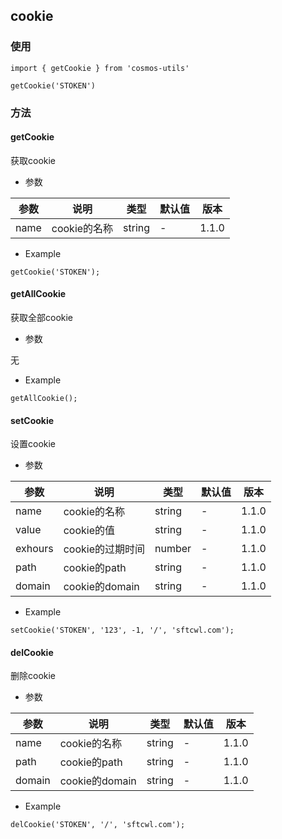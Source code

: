 ## cookie

### 使用

```
import { getCookie } from 'cosmos-utils'

getCookie('STOKEN')
```

### 方法

#### getCookie

获取cookie

- 参数

| 参数 | 说明 | 类型 | 默认值 | 版本 |
| ---- | ---- | ---- | ---- | ---- | 
| name | cookie的名称 | string | - | 1.1.0 |

- Example

```
getCookie('STOKEN');
```

#### getAllCookie

获取全部cookie

- 参数

无

- Example

```
getAllCookie();
```

#### setCookie

设置cookie

- 参数

| 参数 | 说明 | 类型 | 默认值 | 版本 |
| ---- | ---- | ---- | ---- | ---- | 
| name | cookie的名称 | string | - | 1.1.0 |
| value | cookie的值 | string | - | 1.1.0 |
| exhours | cookie的过期时间 | number | - | 1.1.0 |
| path | cookie的path | string | - | 1.1.0 |
| domain | cookie的domain | string | - | 1.1.0 |

- Example

```
setCookie('STOKEN', '123', -1, '/', 'sftcwl.com');
```

#### delCookie

删除cookie

- 参数

| 参数 | 说明 | 类型 | 默认值 | 版本 |
| ---- | ---- | ---- | ---- | ---- | 
| name | cookie的名称 | string | - | 1.1.0 |
| path | cookie的path | string | - | 1.1.0 |
| domain | cookie的domain | string | - | 1.1.0 |

- Example

```
delCookie('STOKEN', '/', 'sftcwl.com');
```

